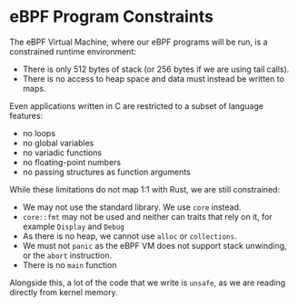 # eBPF Program Constraints

The eBPF Virtual Machine, where our eBPF programs will be run, is a constrained runtime environment:

- There is only 512 bytes of stack (or 256 bytes if we are using tail calls).
- There is no access to heap space and data must instead be written to maps.

Even applications written in C are restricted to a subset of language features:
- no loops
- no global variables
- no variadic functions
- no floating-point numbers
- no passing structures as function arguments

While these limitations do not map 1:1 with Rust, we are still constrained:

- We may not use the standard library. We use `core` instead.
- `core::fmt` may not be used and neither can traits that rely on it, for example `Display` and `Debug`
- As there is no heap, we cannot use `alloc` or `collections`.
- We must not `panic` as the eBPF VM does not support stack unwinding, or the `abort` instruction.
- There is no `main` function

Alongside this, a lot of the code that we write is `unsafe`, as we are reading directly from kernel memory.
